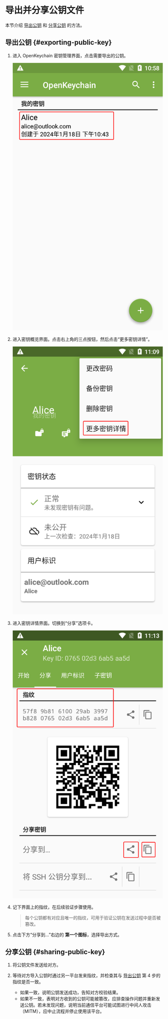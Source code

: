 # 导出并分享公钥文件

本节介绍 [导出公钥](#exporting-public-key) 和 [分享公钥](#sharing-public-key) 的方法。

## 导出公钥 {#exporting-public-key}

1. 进入 OpenKeychain 密钥管理界面，点击需要导出的公钥。

    ![密钥列表](exporting-public-key/certificates.png)

2. 进入密钥概览界面。点击右上角的三点按钮，然后点击“更多密钥详情”。

    ![更多密钥详情](exporting-public-key/key-detail-button.png)

3. 进入密钥详情界面。切换到“分享”选项卡。

    ![密钥详情界面](exporting-public-key/key-detail.png)

4. 记下界面上的指纹，在后续验证步骤使用。

    > 每个公钥都有对应且唯一的指纹，可用于验证公钥在发送过程中是否被篡改。

5. 点击下方“分享到...”右边的 **第一个图标**，选择导出方式。

## 分享公钥 {#sharing-public-key}

1. 将公钥文件发送给对方。

2. 等待对方导入公钥时通过另一平台发来指纹，并检查其与 [导出公钥](#exporting-public-key) 第 4 步的指纹是否一致。

    - 如果一致，说明公钥发送成功，告知对方校验结果。
    - 如果不一致，表明对方收到的公钥可能被篡改，应排查操作问题并重新发送公钥。若未发现问题，说明当前通信平台可能试图进行中间人攻击（MITM），应中止流程并停止使用该平台。